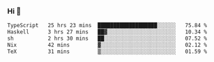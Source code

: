 ### Hi 👋

<!--START_SECTION:waka-->

```txt
TypeScript   25 hrs 23 mins  ███████████████████░░░░░░   75.84 %
Haskell      3 hrs 27 mins   ██▓░░░░░░░░░░░░░░░░░░░░░░   10.34 %
sh           2 hrs 30 mins   ██░░░░░░░░░░░░░░░░░░░░░░░   07.52 %
Nix          42 mins         ▓░░░░░░░░░░░░░░░░░░░░░░░░   02.12 %
TeX          31 mins         ▒░░░░░░░░░░░░░░░░░░░░░░░░   01.59 %
```

<!--END_SECTION:waka-->
